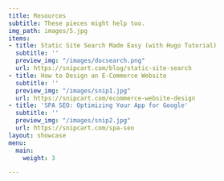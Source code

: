 ```yaml
---
title: Resources
subtitle: These pieces might help too.
img_path: images/5.jpg
items:
- title: Static Site Search Made Easy (with Hugo Tutorial)
  subtitle: ''
  preview_img: "/images/docsearch.png"
  url: https://snipcart.com/blog/static-site-search
- title: How to Design an E-Commerce Website
  subtitle: ''
  preview_img: "/images/snip1.jpg"
  url: https://snipcart.com/ecommerce-website-design
- title: 'SPA SEO: Optimizing Your App for Google'
  subtitle: ''
  preview_img: "/images/snip2.jpg"
  url: https://snipcart.com/spa-seo
layout: showcase
menu:
  main:
    weight: 3

---
```

